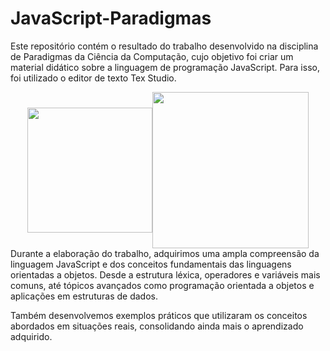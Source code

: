 # JavaScript-Paradigmas
Este repositório contém o resultado do trabalho desenvolvido na disciplina de Paradigmas da Ciência da Computação, cujo objetivo foi criar um material didático sobre a linguagem de programação JavaScript. Para isso, foi utilizado o editor de texto Tex Studio.
<div style="display: flex; align-items: center; justify-content: center;">
  <img src="https://user-images.githubusercontent.com/63823651/230954106-e82e5991-fd55-45d3-9f58-c0e1eadd1262.png" width="200px"/>
  <img src="https://user-images.githubusercontent.com/63823651/230953607-d0c9ede3-9588-4011-b2ea-9b45e3da09bb.png" width="250px"/>
</div>
Durante a elaboração do trabalho, adquirimos uma ampla compreensão da linguagem JavaScript e dos conceitos fundamentais das linguagens orientadas a objetos. Desde a estrutura léxica, operadores e variáveis mais comuns, até tópicos avançados como programação orientada a objetos e aplicações em estruturas de dados.

Também desenvolvemos exemplos práticos que utilizaram os conceitos abordados em situações reais, consolidando ainda mais o aprendizado adquirido.
